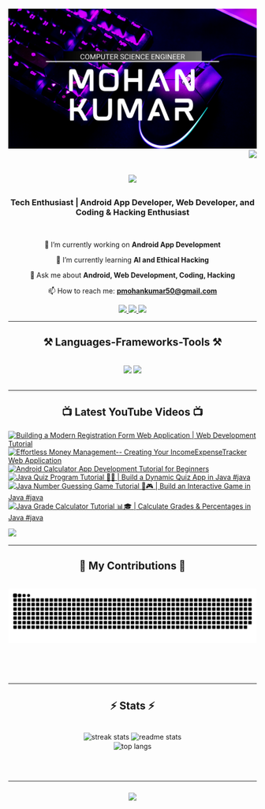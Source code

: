 ![logo](https://github.com/MOHAN1665/MOHAN1665/blob/main/MK_Banner.png)
<img align="right" src="https://visitor-badge.laobi.icu/badge?page_id=mohan1665.mohan1665" />

<h1 align="center">
    <img src="https://readme-typing-svg.herokuapp.com/?font=Righteous&size=35&center=true&vCenter=true&width=500&height=70&duration=4000&lines=Hi+👋,+I'm+Mohan+Kumar!;">
</h1>

<h3 align="center">Tech Enthusiast | Android App Developer, Web Developer, and Coding & Hacking Enthusiast</h3>

<br/>

<div align="center">
 
 🔭 I’m currently working on **Android App Development**

 🌱 I’m currently learning **AI and Ethical Hacking**

 💬 Ask me about **Android, Web Development, Coding, Hacking**

 📫 How to reach me: **pmohankumar50@gmail.com**

 </div>
 
<div align="center"> 
   <a href="mailto:pmohankumar50@gmail.com">
    <img src="https://img.shields.io/badge/Gmail-333333?style=for-the-badge&logo=gmail&logoColor=red" />
  </a>
  <a href="https://linkedin.com/in/p-mohan-kumar-9b7495248" target="_blank" rel="noopener noreferrer">
    <img src="https://img.shields.io/badge/LinkedIn-0077B5?style=for-the-badge&logo=linkedin&logoColor=white" target="_blank" />
  </a>
  <a href="https://www.youtube.com/channel/UCnc0Kv0byDbzh13JiDFeAXg" target="_blank" rel="noopener noreferrer">
    <img src="https://img.shields.io/badge/YouTube-FF0000?style=for-the-badge&logo=youtube&logoColor=white" target="_blank" />
  </a>
</div>

<hr/>

<h2 align="center">⚒️ Languages-Frameworks-Tools ⚒️</h2>
<br/>
<div align="center">
    <img src="https://skillicons.dev/icons?i=java,html,css,javascript,kotlin,python,vscode,github,flask,gcp,go,ai,powershell,py,ubuntu" />
    <img src="https://skillicons.dev/icons?i=androidstudio,arduino,c,cpp,django,firebase,flask,mongodb,idea,js,linux,nodejs,anaconda,autocad,discord" /> <br>
    
</div>

<br/>
<hr/>

<h2 align="center">📺 Latest YouTube Videos 📺</h2>
<!-- BEGIN EXAMPLE-YOUTUBE-CARDS -->
<a href="https://www.youtube.com/watch?v=_i9l1nMdO0M">
  <picture>
    <source media="(prefers-color-scheme: dark)" srcset="https://ytcards.demolab.com/?id=_i9l1nMdO0M&title=Building+a+Modern+Registration+Form+Web+Application+%7C+Web+Development+Tutorial&lang=en&timestamp=1714973420&background_color=%230d1117&title_color=%23ffffff&stats_color=%23dedede&max_title_lines=1&width=250&border_radius=5&duration=246">
    <img src="https://ytcards.demolab.com/?id=_i9l1nMdO0M&title=Building+a+Modern+Registration+Form+Web+Application+%7C+Web+Development+Tutorial&lang=en&timestamp=1714973420&background_color=%23ffffff&title_color=%2324292f&stats_color=%2357606a&max_title_lines=1&width=250&border_radius=5&duration=246" alt="Building a Modern Registration Form Web Application | Web Development Tutorial" title="Building a Modern Registration Form Web Application | Web Development Tutorial">
  </picture>
</a>
<a href="https://www.youtube.com/watch?v=lmVHdFa5TLs">
  <picture>
    <source media="(prefers-color-scheme: dark)" srcset="https://ytcards.demolab.com/?id=lmVHdFa5TLs&title=Effortless+Money+Management--+Creating+Your+IncomeExpenseTracker+Web+Application&lang=en&timestamp=1714973420&background_color=%230d1117&title_color=%23ffffff&stats_color=%23dedede&max_title_lines=1&width=250&border_radius=5&duration=257">
    <img src="https://ytcards.demolab.com/?id=lmVHdFa5TLs&title=Effortless+Money+Management--+Creating+Your+IncomeExpenseTracker+Web+Application&lang=en&timestamp=1714973420&background_color=%23ffffff&title_color=%2324292f&stats_color=%2357606a&max_title_lines=1&width=250&border_radius=5&duration=257" alt="Effortless Money Management-- Creating Your IncomeExpenseTracker Web Application" title="Effortless Money Management-- Creating Your IncomeExpenseTracker Web Application">
  </picture>
</a>
<a href="https://www.youtube.com/watch?v=8VtK9Gy16J8">
  <picture>
    <source media="(prefers-color-scheme: dark)" srcset="https://ytcards.demolab.com/?id=8VtK9Gy16J8&title=Android+Calculator+App+Development+Tutorial+for+Beginners&lang=en&timestamp=1714973420&background_color=%230d1117&title_color=%23ffffff&stats_color=%23dedede&max_title_lines=1&width=250&border_radius=5&duration=87">
    <img src="https://ytcards.demolab.com/?id=8VtK9Gy16J8&title=Android+Calculator+App+Development+Tutorial+for+Beginners&lang=en&timestamp=1714973420&background_color=%23ffffff&title_color=%2324292f&stats_color=%2357606a&max_title_lines=1&width=250&border_radius=5&duration=87" alt="Android Calculator App Development Tutorial for Beginners" title="Android Calculator App Development Tutorial for Beginners">
  </picture>
</a>
<a href="https://www.youtube.com/watch?v=TpLkiVZdsuY">
  <picture>
    <source media="(prefers-color-scheme: dark)" srcset="https://ytcards.demolab.com/?id=TpLkiVZdsuY&title=Java+Quiz+Program+Tutorial+%F0%9F%93%9D%F0%9F%A7%A0+%7C+Build+a+Dynamic+Quiz+App+in+Java+%23java&lang=en&timestamp=1703501620&background_color=%230d1117&title_color=%23ffffff&stats_color=%23dedede&max_title_lines=1&width=250&border_radius=5&duration=83">
    <img src="https://ytcards.demolab.com/?id=TpLkiVZdsuY&title=Java+Quiz+Program+Tutorial+%F0%9F%93%9D%F0%9F%A7%A0+%7C+Build+a+Dynamic+Quiz+App+in+Java+%23java&lang=en&timestamp=1703501620&background_color=%23ffffff&title_color=%2324292f&stats_color=%2357606a&max_title_lines=1&width=250&border_radius=5&duration=83" alt="Java Quiz Program Tutorial 📝🧠 | Build a Dynamic Quiz App in Java #java" title="Java Quiz Program Tutorial 📝🧠 | Build a Dynamic Quiz App in Java #java">
  </picture>
</a>
<a href="https://www.youtube.com/watch?v=b18QLdylIak">
  <picture>
    <source media="(prefers-color-scheme: dark)" srcset="https://ytcards.demolab.com/?id=b18QLdylIak&title=Java+Number+Guessing+Game+Tutorial+%F0%9F%94%A2%F0%9F%8E%AE+%7C+Build+an+Interactive+Game+in+Java+%23java&lang=en&timestamp=1703501491&background_color=%230d1117&title_color=%23ffffff&stats_color=%23dedede&max_title_lines=1&width=250&border_radius=5&duration=87">
    <img src="https://ytcards.demolab.com/?id=b18QLdylIak&title=Java+Number+Guessing+Game+Tutorial+%F0%9F%94%A2%F0%9F%8E%AE+%7C+Build+an+Interactive+Game+in+Java+%23java&lang=en&timestamp=1703501491&background_color=%23ffffff&title_color=%2324292f&stats_color=%2357606a&max_title_lines=1&width=250&border_radius=5&duration=87" alt="Java Number Guessing Game Tutorial 🔢🎮 | Build an Interactive Game in Java #java" title="Java Number Guessing Game Tutorial 🔢🎮 | Build an Interactive Game in Java #java">
  </picture>
</a>
<a href="https://www.youtube.com/watch?v=2fZC0DYODmY">
  <picture>
    <source media="(prefers-color-scheme: dark)" srcset="https://ytcards.demolab.com/?id=2fZC0DYODmY&title=Java+Grade+Calculator+Tutorial+%F0%9F%93%8A%F0%9F%8E%93+%7C+Calculate+Grades+%26+Percentages+in+Java+%23java&lang=en&timestamp=1703501355&background_color=%230d1117&title_color=%23ffffff&stats_color=%23dedede&max_title_lines=1&width=250&border_radius=5&duration=91">
    <img src="https://ytcards.demolab.com/?id=2fZC0DYODmY&title=Java+Grade+Calculator+Tutorial+%F0%9F%93%8A%F0%9F%8E%93+%7C+Calculate+Grades+%26+Percentages+in+Java+%23java&lang=en&timestamp=1703501355&background_color=%23ffffff&title_color=%2324292f&stats_color=%2357606a&max_title_lines=1&width=250&border_radius=5&duration=91" alt="Java Grade Calculator Tutorial 📊🎓 | Calculate Grades & Percentages in Java #java" title="Java Grade Calculator Tutorial 📊🎓 | Calculate Grades & Percentages in Java #java">
  </picture>
</a>
<!-- END EXAMPLE-YOUTUBE-CARDS -->


[<img src="https://custom-icon-badges.demolab.com/badge/-Subscribe%20For%20More-red?style=for-the-badge&logo=video&logoColor=white"/>](https://www.youtube.com/c/content_verse?sub_confirmation=1)

<hr/>

<div align="center">
  <h2>🐍 My Contributions 🐍</h2>
  <br>
  <img alt="snake eating my contributions" src="https://raw.githubusercontent.com/mohan1665/mohan1665/output/github-contribution-grid-snake.svg" />
  
  <br/><br/><br/>
</div>

<hr/>

<h2 align="center">⚡ Stats ⚡</h2>
<br>
<div align=center>
  <img width=390 src="https://streak-stats.demolab.com?user=mohan1665&theme=react&border_radius=5.3&date_format=j%20M%5B%20Y%5D&card_width=500" alt="streak stats"/>
  <img width=390 src="https://github-readme-stats.vercel.app/api?username=mohan1665&count_private=true&show_icons=true&theme=react&rank_icon=github&border_radius=10" alt="readme stats" />
  <br/>
  <img width=325 align="center" src="https://github-readme-stats.vercel.app/api/top-langs/?username=mohan1665&hide=HTML&langs_count=8&layout=compact&theme=react&border_radius=10&size_weight=0.5&count_weight=0.5" alt="top langs" />
</div>

<br/><br/>
<hr/>

<h3 align="center">
    <img src="https://readme-typing-svg.herokuapp.com/?font=Righteous&size=25&center=true&vCenter=true&width=500&height=70&duration=4000&lines=Thanks+for+visiting!+✌️;+Feel+free+to+connect+with+me+on+LinkedIn!">
</h3>

<br/>
